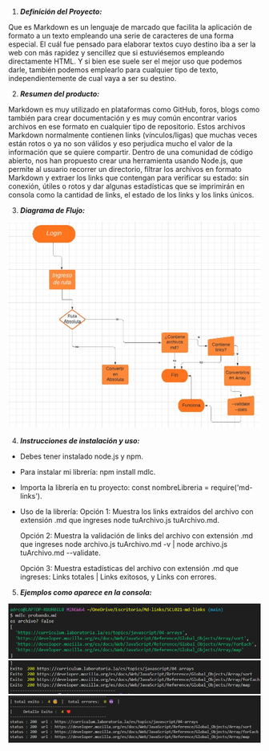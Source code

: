 1. ***Definición del Proyecto:***

Que es Markdown es un lenguaje de marcado que facilita la aplicación de formato a un texto empleando una serie de caracteres de una forma especial. El cuál fue pensado para elaborar textos cuyo destino iba a ser la web con más rapidez y sencillez que si estuviésemos empleando directamente HTML. Y si bien ese suele ser el mejor uso que podemos darle, también podemos emplearlo para cualquier tipo de texto, independientemente de cual vaya a ser su destino.

2. ***Resumen del producto:***

Markdown es muy utilizado en plataformas como GitHub, foros, blogs como también para crear documentación y es muy común encontrar varios archivos en ese formato en cualquier tipo de repositorio. Estos archivos Markdown normalmente contienen links (vínculos/ligas) que muchas veces están rotos o ya no son válidos y eso perjudica mucho el valor de la información que se quiere compartir. Dentro de una comunidad de código abierto, nos han propuesto crear una herramienta usando Node.js, que permite al usuario recorrer un directorio, filtrar los archivos en formato Markdown y extraer los links que contengan para verificar su estado: sin conexión, útiles o rotos y dar algunas estadísticas que se imprimirán en consola como la cantidad de links, el estado de los links y los links únicos.

3. ***Diagrama de Flujo:*** 

![Diagrama](./img/diagramadeflujo.jpg)

4. ***Instrucciones de instalación y uso:***

* Debes tener instalado node.js y npm.

* Para instalar mi librería:
  npm install mdlc.

* Importa la librería en tu proyecto:
  const nombreLibreria = require('md-links').

* Uso de la librería:
  Opción 1: Muestra los links extraidos del archivo con extensión .md que ingreses node tuArchivo.js tuArchivo.md.

  Opción 2: Muestra la validación de links del archivo con extensión .md que ingreses node archivo.js tuArchivo.md -v | node archivo.js tuArchivo.md --validate.

  Opción 3: Muestra estadísticas del archivo con extensión .md que ingreses: Links totales | Links exitosos, y Links con errores.

5. ***Ejemplos como aparece en la consola:***

![mostrando en consola](./img/mostrandoenconsola1.png)
![mostrando en consola](./img/mostrandoenconsola2.png)
![mostrando en consola](./img/mostrandoenconsola3.png)